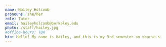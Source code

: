 ```yaml
---
name: Hailey Holcomb
pronouns: she/her
role: Tutor
email: haileyholcomb@berkeley.edu
photo: /staff/hailey.jpg
#office-hours: TBA
bio: Hello! My name is Hailey, and this is my 3rd semester on course staff. Outside of Data 8, I like to travel and explore the city, take care of my plants, and go to art museums. Good luck with the semester!
---
```

